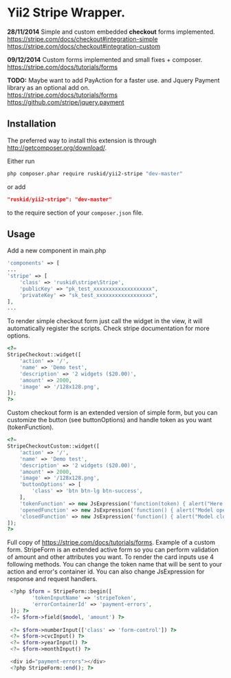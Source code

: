 Yii2 Stripe Wrapper.
==========
<b>28/11/2014</b>
Simple and custom embedded <b>checkout</b> forms implemented. <br />
https://stripe.com/docs/checkout#integration-simple <br />
https://stripe.com/docs/checkout#integration-custom <br />

<b>09/12/2014</b>
Custom forms implemented and small fixes + composer. <br />
https://stripe.com/docs/tutorials/forms <br />

<b>TODO:</b>
Maybe want to add PayAction for a faster use. and Jquery Payment library as an optional add on. <br />
https://stripe.com/docs/tutorials/forms <br />
https://github.com/stripe/jquery.payment <br />

Installation
--------------------------

The preferred way to install this extension is through http://getcomposer.org/download/.

Either run

```sh
php composer.phar require ruskid/yii2-stripe "dev-master"
```

or add

```json
"ruskid/yii2-stripe": "dev-master"
```

to the require section of your `composer.json` file.


Usage
--------------------------
Add a new component in main.php
```php
'components' => [
...
'stripe' => [
    'class' => 'ruskid\stripe\Stripe',
    'publicKey' => "pk_test_xxxxxxxxxxxxxxxxxxx",
    'privateKey' => "sk_test_xxxxxxxxxxxxxxxxxx",
],
...

```

To render simple checkout form just call the widget in the view, it will automatically register the scripts.
Check stripe documentation for more options.
```php
<?= 
StripeCheckout::widget([
    'action' => '/',
    'name' => 'Demo test',
    'description' => '2 widgets ($20.00)',
    'amount' => 2000,
    'image' => '/128x128.png',
]);
?>
```

Custom checkout form is an extended version of simple form, but you can customize the button (see buttonOptions) and handle token as you want (tokenFunction).
```php
<?= 
StripeCheckoutCustom::widget([
    'action' => '/',
    'name' => 'Demo test',
    'description' => '2 widgets ($20.00)',
    'amount' => 2000,
    'image' => '/128x128.png',
    'buttonOptions' => [
        'class' => 'btn btn-lg btn-success',
    ],
    'tokenFunction' => new JsExpression('function(token) { alert("Here you should control your token."); }'),
    'openedFunction' => new JsExpression('function() { alert("Model opened"); }'),
    'closedFunction' => new JsExpression('function() { alert("Model closed"); }'),
]);
?>
```
Full copy of https://stripe.com/docs/tutorials/forms.
Example of a custom form. StripeForm is an extended active form so you can perform validation of amount and other attributes you want. To render the card inputs use 4 following methods. You can change the token name that will be sent to your action and error's container id. You can also change JsExpression for response and request handlers.

```php
 <?php $form = StripeForm::begin([
        'tokenInputName' => 'stripeToken',
        'errorContainerId' => 'payment-errors',
 ]); ?>
 <?= $form->field($model, 'amount') ?>
 
 <?= $form->numberInput(['class' => 'form-control']) ?>
 <?= $form->cvcInput() ?>
 <?= $form->yearInput() ?>
 <?= $form->monthInput() ?>

 <div id="payment-errors"></div>
 <?php StripeForm::end(); ?>
```

